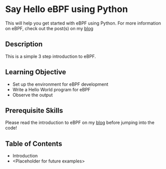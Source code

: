 
# Say Hello eBPF using Python

This will help you get started with eBPF using Python. For more information on eBPF, check out the post(s) on my [blog](https://rutvora.blogspot.com/search/label/eBPF)

## Description

This is a simple 3 step introduction to eBPF.

## Learning Objective

- Set up the environment for eBPF development
- Write a Hello World program for eBPF
- Observe the output 

## Prerequisite Skills

Please read the introduction to eBPF on my [blog](https://rutvora.blogspot.com/search/label/eBPF) before jumping into the code!

## Table of Contents

- Introduction
- \<Placeholder for future examples\>
